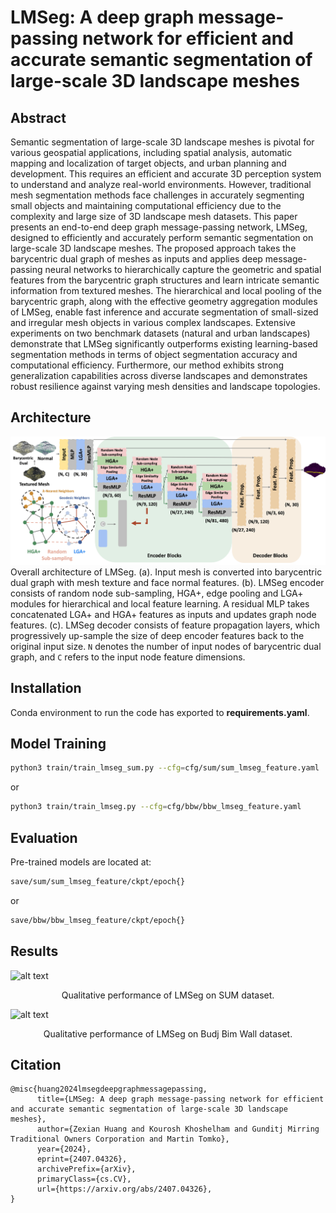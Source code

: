# LMSeg: A deep graph message-passing network for efficient and accurate semantic segmentation of large-scale 3D landscape meshes

## Abstract

Semantic segmentation of large-scale 3D landscape meshes is pivotal for various geospatial applications, including spatial analysis, automatic mapping and localization of target objects, and urban planning and development. This requires an efficient and accurate 3D perception system to understand and analyze real-world environments. However, traditional mesh segmentation methods face challenges in accurately segmenting small objects and maintaining computational efficiency due to the complexity and large size of 3D landscape mesh datasets. This paper presents an end-to-end deep graph message-passing network, LMSeg, designed to efficiently and accurately perform semantic segmentation on large-scale 3D landscape meshes. The proposed approach takes the barycentric dual graph of meshes as inputs and applies deep message-passing neural networks to hierarchically capture the geometric and spatial features from the barycentric graph structures and learn intricate semantic information from textured meshes. The hierarchical and local pooling of the barycentric graph, along with the effective geometry aggregation modules of LMSeg, enable fast inference and accurate segmentation of small-sized and irregular mesh objects in various complex landscapes. Extensive experiments on two benchmark datasets (natural and urban landscapes) demonstrate that LMSeg significantly outperforms existing learning-based segmentation methods in terms of object segmentation accuracy and computational efficiency. Furthermore, our method exhibits strong generalization capabilities across diverse landscapes and demonstrates robust resilience against varying mesh densities and landscape topologies.

## Architecture

![alt text](figs/architecture.png)
Overall architecture of LMSeg. (a). Input mesh is converted into barycentric dual graph with mesh texture and face normal features. (b). LMSeg encoder consists of random node sub-sampling, HGA+, edge pooling and LGA+ modules for hierarchical and local feature learning. A residual MLP takes concatenated LGA+ and HGA+ features as inputs and updates graph node features. (c). LMSeg decoder consists of feature propagation layers, which progressively up-sample the size of deep encoder features back to the original input size. $\texttt{N}$ denotes the number of input nodes of barycentric dual graph, and $\texttt{C}$ refers to the input node feature dimensions.

## **Installation**

Conda environment to run the code has exported to **requirements.yaml**.

## **Model Training**

```bash
python3 train/train_lmseg_sum.py --cfg=cfg/sum/sum_lmseg_feature.yaml
```

or

```bash
python3 train/train_lmseg.py --cfg=cfg/bbw/bbw_lmseg_feature.yaml
```

## **Evaluation**

Pre-trained models are located at:

```bash
save/sum/sum_lmseg_feature/ckpt/epoch{}
```

or

```bash
save/bbw/bbw_lmseg_feature/ckpt/epoch{}
```

## Results

![alt text](figs/sum_preds.png)
<p align="center"> Qualitative performance of LMSeg on SUM dataset.</p>

![alt text](figs/bbw_preds.png)
<p align="center"> Qualitative performance of LMSeg on Budj Bim Wall dataset.</p>

## Citation

```text
@misc{huang2024lmsegdeepgraphmessagepassing,
      title={LMSeg: A deep graph message-passing network for efficient and accurate semantic segmentation of large-scale 3D landscape meshes}, 
      author={Zexian Huang and Kourosh Khoshelham and Gunditj Mirring Traditional Owners Corporation and Martin Tomko},
      year={2024},
      eprint={2407.04326},
      archivePrefix={arXiv},
      primaryClass={cs.CV},
      url={https://arxiv.org/abs/2407.04326}, 
}
```
